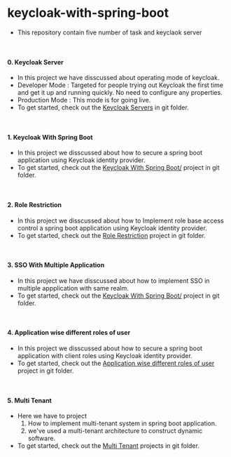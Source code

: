 keycloak-with-spring-boot
=========================

- This repository contain five number of task and keyclaok server

<br><h4>0. Keycloak Server</h4>

- In this project we  have disscussed about operating mode of keycloak.
- Developer Mode : Targeted for people trying out Keycloak the first time and get it up and running quickly. No need to configure any properties.
- Production Mode : This mode is for going live.
- To get started, check out the <a target = "_blank" href="https://github.com/pradipinexture/keycloak-with-spring-boot/tree/main/0.%20Keycloak%20Server">Keycloak Servers</a>  in git folder.

<br><h4>1. Keycloak With Spring Boot</h4>

- In this project we disscussed about how to secure a spring boot application using Keycloak identity provider.
- To get started, check out the <a target = "_blank" href="https://github.com/pradipinexture/keycloak-with-spring-boot/tree/main/1.%20Keycloak%20With%20Spring%20Boot">Keycloak With Spring Boot/</a> project in git folder.

<br><h4>2. Role Restriction</h4>

- In this project we disscussed about how to Implement role base access control a spring boot application using Keycloak identity provider.
- To get started, check out the <a target = "_blank" href="https://github.com/pradipinexture/keycloak-with-spring-boot/tree/main/2.%20Role%20Restriction">Role Restriction</a> project in git folder.

<br><h4>3. SSO With Multiple Application</h4>

- In this project we have disscussed about how to implement SSO in multiple appplication with same realm.
- To get started, check out the <a target = "_blank" href="https://github.com/pradipinexture/keycloak-with-spring-boot/tree/main/3.%20SSO%20With%20Multiple%20Application">Keycloak With Spring Boot/</a> project in git folder.

<br><h4>4. Application wise different roles of user</h4>

- In this project we  disscussed about how to secure a spring boot application with client roles using Keycloak identity provider.
- To get started, check out the <a target = "_blank" href="https://github.com/pradipinexture/keycloak-with-spring-boot/tree/main/4.%20Application%20wise%20different%20roles%20of%20user">Application wise different roles of user</a> project in git folder.

<br><h4>5. Multi Tenant</h4>

- Here we have to project
  1. How to implement multi-tenant system in spring boot application.
  2. we've used a multi-tenant architecture to construct dynamic software.
- To get started, check out the <a target = "_blank" href="https://github.com/pradipinexture/keycloak-with-spring-boot/tree/main/5.%20Multi%20Tenant">Multi Tenant</a> projects in git folder.
